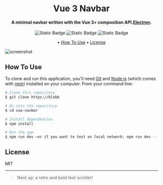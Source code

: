 
<h1 align="center">
  <br>
  Vue 3 Navbar
  <br>
</h1>

<h4 align="center">A minimal navbar written with the Vue 3+ composition API.<a href="http://electron.atom.io" target="_blank">Electron</a>.</h4>

<p align="center">
<img alt="Static Badge" src="https://img.shields.io/badge/vue_v_3.4.27-vite_5.4.8-green">
<img alt="Static Badge" src="https://img.shields.io/badge/dependencies-relatively_up_to_date-orange">
<img alt="Static Badge" src="https://img.shields.io/badge/composition_api-script_setup-blue">
</p>

<p align="center">•
  <a href="#how-to-use">How To Use</a> •
  <a href="#license">License</a>
</p>

![screenshot](https://github.com/user-attachments/assets/e6e649ca-7c21-45e4-af13-03aeb8b5385d)

## How To Use

To clone and run this application, you'll need [Git](https://git-scm.com) and [Node.js](https://nodejs.org/en/download/) (which comes with [npm](http://npmjs.com)) installed on your computer. From your command line:

```bash
# Clone this repository
$ git clone https://blebb

# Go into the repository
$ cd vue-navbar

# Install dependencies
$ npm install

# Run the app
$ npm run dev —or if you want to test on local network: npm run dev -- --host
```
## License

MIT

---

> Next up: a retro and bold text scroller!


